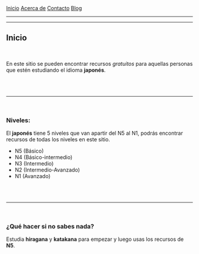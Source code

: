 <head>
    <link rel="stylesheet" type="text/css" href="style/estilo.css">
</head>

<div class="navbar">
    <a href="#inicio">Inicio</a>
    <a href="#acerca-de">Acerca de</a>
    <a href="#contacto">Contacto</a>
    <a href="#blog">Blog</a>
</div>


---

---
## Inicio 

<br> 

En este sitio se pueden encontrar recursos *gratuitos* para aquellas personas que estén estudiando el idioma **japonés**.

<br>
<br>

---
<br>

### Niveles:

El **japonés** tiene 5 niveles que van  apartir del N5 al N1, podrás encontrar recursos de todas los niveles en este sitio. 

- N5 (Básico)
- N4 (Básico-intermedio)
- N3 (Intermedio)
- N2 (Intermedio-Avanzado)
- N1 (Avanzado)
<br>
<br>

---
<br>

### ¿Qué hacer si no sabes nada?

Estudia **hiragana** y **katakana** para empezar y luego usas los recursos de **N5**. 

